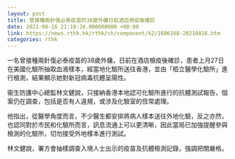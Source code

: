 ```yaml
---
layout: post
title: 曾接種兩針復必泰疫苗的38歲外傭日前酒店檢疫後確診
date: 2021-08-16 21:18:26.000000000 +08:00
link: https://news.rthk.hk/rthk/ch/component/k2/1606168-20210816.htm
categories: rthk
---
```


一名曾接種兩針復必泰疫苗的38歲外傭，日前在酒店檢疫後確診，患者上月27日在美國化驗所抽取血液樣本，經當地化驗所送往香港，並由「栢立醫學化驗所」進行檢測，結果顯示她對新冠病毒抗體呈陽性。

衞生防護中心總監林文健說，只接納香港本地認可化驗所進行的抗體測試報告，個案仍在調查，包括是否有人違規，或涉及化驗室的恆常處理。

他指出，從醫學角度而言，不少醫生都安排將病人樣本送往外地化驗，反之亦然，也認同對於市民和化驗所而言，訊息流通上可以更清晰，因此當局已加強提醒參與檢測的化驗所，切勿接受外地樣本進行測試。

林文健說，署方會抽樣調查入境人士出示的疫苗及抗體檢測記錄，強調把關嚴格。
